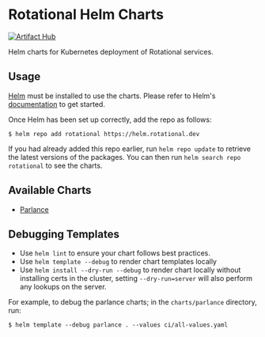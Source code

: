 # Rotational Helm Charts

[![Artifact Hub](https://img.shields.io/endpoint?url=https://artifacthub.io/badge/repository/rotational)](https://artifacthub.io/packages/search?repo=rotational)

Helm charts for Kubernetes deployment of Rotational services.

## Usage

[Helm](https://helm.sh) must be installed to use the charts.  Please refer to
Helm's [documentation](https://helm.sh/docs) to get started.

Once Helm has been set up correctly, add the repo as follows:

```
$ helm repo add rotational https://helm.rotational.dev
```

If you had already added this repo earlier, run `helm repo update` to retrieve
the latest versions of the packages.  You can then run `helm search repo
rotational` to see the charts.

## Available Charts

- [Parlance](charts/parlance/README.md)

## Debugging Templates

- Use `helm lint` to ensure your chart follows best practices.
- Use `helm template --debug` to render chart templates locally
- Use `helm install --dry-run --debug` to render chart locally without installing certs in the cluster, setting `--dry-run=server` will also perform any lookups on the server.

For example, to debug the parlance charts; in the `charts/parlance` directory, run:

```
$ helm template --debug parlance . --values ci/all-values.yaml
```
